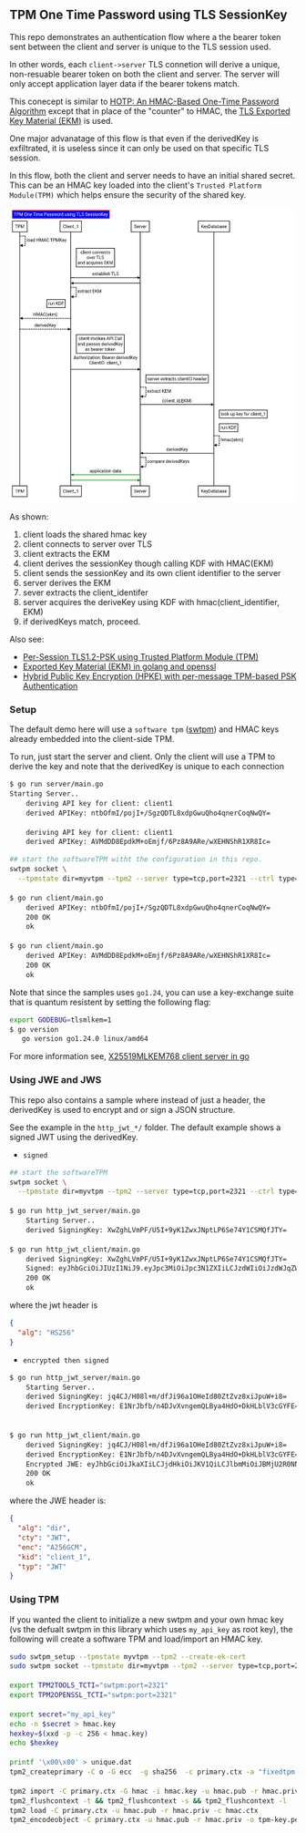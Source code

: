 
## TPM One Time Password using TLS SessionKey

This repo demonstrates an authentication flow where a the bearer token sent between the client and server is unique to the TLS session used.

In other words, each `client->server` TLS connetion will derive a unique, non-resuable bearer token on both the client and server.   The server will only
accept application layer data if the bearer tokens match.

This conecept is similar to [HOTP: An HMAC-Based One-Time Password Algorithm](https://datatracker.ietf.org/doc/rfc4226/)  except that in place of the "counter" to HMAC, the [TLS Exported Key Material (EKM)](https://datatracker.ietf.org/doc/html/rfc5705) is used.

One major advanatage of this flow is that even if the derivedKey is exfiltrated, it is useless since it can only be used on that specific TLS session.

In this flow, both the client and server needs to have an initial shared secret.  This can be an HMAC key loaded into the client's `Trusted Platform Module(TPM)` which helps ensure the security of the shared key.

![images/TLS_TPM_OTP.png](images/TLS_TPM_OTP.png)

As shown:

1. client loads the shared hmac key
2. client connects to server over TLS
3. client extracts the EKM
4. client derives the sessionKey though calling KDF with HMAC(EKM)
5. client sends the sessionKey and its own client identifier to the server
6. server derives the EKM
7. sever extracts the client_identifer
8. server acquires the deriveKey using KDF with hmac(client_identifier, EKM)
9. if derivedKeys match, proceed.


Also see:

- [Per-Session TLS1.2-PSK using Trusted Platform Module (TPM)](https://github.com/salrashid123/tls_psk_tpm)
- [Exported Key Material (EKM) in golang and openssl](https://github.com/salrashid123/go_ekm_tls)
- [Hybrid Public Key Encryption (HPKE) with per-message TPM-based PSK Authentication](https://github.com/salrashid123/hpke_tpm_psk)

### Setup


The default demo here will use a `software tpm` ([swtpm](https://github.com/stefanberger/swtpm)) and HMAC keys already embedded into the client-side TPM.

To run, just start the server and client. Only the client will use a TPM to derive the key and note that the derivedKey is unique to each connection


```bash
$ go run server/main.go 
Starting Server..
    deriving API key for client: client1
    derived APIKey: ntbOfmI/pojI+/SgzQDTL8xdpGwuQho4qnerCoqNwQY=

    deriving API key for client: client1
    derived APIKey: AVMdDD8EpdkM+oEmjf/6Pz8A9ARe/wXEHNShR1XR8Ic=
```

```bash
## start the softwareTPM witht the configuration in this repo.
swtpm socket \
  --tpmstate dir=myvtpm --tpm2 --server type=tcp,port=2321 --ctrl type=tcp,port=2322 --flags not-need-init,startup-clear --log level=5

$ go run client/main.go 
    derived APIKey: ntbOfmI/pojI+/SgzQDTL8xdpGwuQho4qnerCoqNwQY=
    200 OK
    ok

$ go run client/main.go 
    derived APIKey: AVMdDD8EpdkM+oEmjf/6Pz8A9ARe/wXEHNShR1XR8Ic=
    200 OK
    ok
```

Note that since the samples uses `go1.24`, you can use a key-exchange suite that is quantum resistent by setting the following flag:

```bash
export GODEBUG=tlsmlkem=1
$ go version
   go version go1.24.0 linux/amd64
```
For more information see, [X25519MLKEM768 client server in go](https://github.com/salrashid123/ml-kem-tls-keyexchange)


### Using JWE and JWS

This repo also contains a sample where instead of just a header, the derivedKey is used to encrypt and or sign a JSON structure.

See the example in the `http_jwt_*/` folder.   The default example shows a signed JWT using the derivedKey.

- `signed`

```bash
## start the softwareTPM
swtpm socket \
  --tpmstate dir=myvtpm --tpm2 --server type=tcp,port=2321 --ctrl type=tcp,port=2322 --flags not-need-init,startup-clear --log level=5

$ go run http_jwt_server/main.go 
    Starting Server..
    derived SigningKey: XwZghLVmPF/U5I+9yK1ZwxJNptLP6Se74Y1CSMQfJTY=

$ go run http_jwt_client/main.go 
    derived SigningKey: XwZghLVmPF/U5I+9yK1ZwxJNptLP6Se74Y1CSMQfJTY=
    Signed: eyJhbGciOiJIUzI1NiJ9.eyJpc3MiOiJpc3N1ZXIiLCJzdWIiOiJzdWJqZWN0In0.fLSIRp4So0H2Pe9HAyqAgprpE7m5Mdb3JEvkM6SOPhc
    200 OK
    ok
```

where the jwt header is

```json
{
  "alg": "HS256"
}
```

- `encrypted then signed`

```bash
$ go run http_jwt_server/main.go 
    Starting Server..
    derived SigningKey: jq4CJ/H08l+m/dfJi96a1OHeId80ZtZvz8xiJpuW+i8=
    derived EncryptionKey: E1NrJbfb/n4DJvXvngemQLBya4HdO+DkHLblV3cGYFE=


$ go run http_jwt_client/main.go 
    derived SigningKey: jq4CJ/H08l+m/dfJi96a1OHeId80ZtZvz8xiJpuW+i8=
    derived EncryptionKey: E1NrJbfb/n4DJvXvngemQLBya4HdO+DkHLblV3cGYFE=
    Encrypted JWE: eyJhbGciOiJkaXIiLCJjdHkiOiJKV1QiLCJlbmMiOiJBMjU2R0NNIiwia2lkIjoiY2xpZW50XzEiLCJ0eXAiOiJKV1QifQ..UufNES78x_xBEyb1.SU3IvwAJdRP868vdiWvQTuWomnv-1lSpQn0VvIDkp3bQhTIRgGNIHs3AmeKiGPM6NkHaYa0l_d3KvY766Tk-Tc5BjkZ2akliC8qbOxvkZqU3pAS9f99vy0XZe4PfvvF_tHaxUcijTFSXScaR.I0drMfegG3lkwV19eD7USw
    200 OK
    ok
```

where the JWE header is:

```json
{
  "alg": "dir",
  "cty": "JWT",
  "enc": "A256GCM",
  "kid": "client_1",
  "typ": "JWT"
}
```

### Using TPM

If you wanted the client to initialize a new swtpm and your own hmac key (vs the defualt swtpm in this library which uses `my_api_key` as root key), the following will create a software TPM and load/import an HMAC key.

```bash
sudo swtpm_setup --tpmstate myvtpm --tpm2 --create-ek-cert
sudo swtpm socket --tpmstate dir=myvtpm --tpm2 --server type=tcp,port=2321 --ctrl type=tcp,port=2322 --flags not-need-init,startup-clear --log level=5

export TPM2TOOLS_TCTI="swtpm:port=2321"
export TPM2OPENSSL_TCTI="swtpm:port=2321"

export secret="my_api_key"
echo -n $secret > hmac.key
hexkey=$(xxd -p -c 256 < hmac.key)
echo $hexkey

printf '\x00\x00' > unique.dat
tpm2_createprimary -C o -G ecc  -g sha256  -c primary.ctx -a "fixedtpm|fixedparent|sensitivedataorigin|userwithauth|noda|restricted|decrypt" -u unique.dat

tpm2 import -C primary.ctx -G hmac -i hmac.key -u hmac.pub -r hmac.priv
tpm2_flushcontext -t && tpm2_flushcontext -s && tpm2_flushcontext -l
tpm2 load -C primary.ctx -u hmac.pub -r hmac.priv -c hmac.ctx
tpm2_encodeobject -C primary.ctx -u hmac.pub -r hmac.priv -o tpm-key.pem
```


